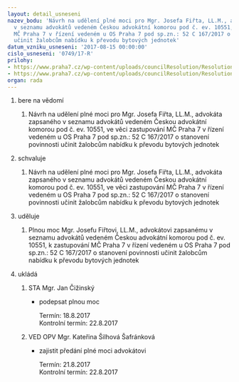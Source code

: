 ```yaml
---
layout: detail_usneseni
nazev_bodu: 'Návrh na udělení plné moci pro Mgr. Josefa Fiřta, LL.M., advokáta zapsaného
  v seznamu advokátů vedeném Českou advokátní komorou pod č. ev. 10551, ve věci zastupování
  MČ Praha 7 v řízení vedeném u OS Praha 7 pod sp.zn.: 52 C 167/2017 o stanovení povinnosti
  učinit žalobcům nabídku k převodu bytových jednotek'
datum_vzniku_usneseni: '2017-08-15 00:00:00'
cislo_usneseni: '0749/17-R'
prilohy:
- https://www.praha7.cz/wp-content/uploads/councilResolution/Resolutions/28655/export/20170814_KSS_duvodovazprava_PM_USTUDANKY_2022~235537.docx
- https://www.praha7.cz/wp-content/uploads/councilResolution/Resolutions/28655/export/export~295467.pdf
organ: rada
---
```

<ol id="urzList" class="urzList_view"><li id="" class="urzClass1"><span name="1">bere na vědomí</span><ol class="urzOlClass"><li style="text-align: left;" id="" class="urzClass2"><span><p>Návrh na udělení plné moci pro Mgr. Josefa Fiřta, LL.M., advokáta zapsaného v seznamu advokátů vedeném Českou advokátní komorou pod č. ev. 10551, ve věci zastupování MČ Praha 7 v řízení vedeném u OS Praha 7 pod sp.zn.: 52 C 167/2017 o stanovení povinnosti učinit žalobcům nabídku k převodu bytových jednotek</p></span></li></ol></li><li id="" class="urzClass1"><span name="24">schvaluje</span><ol class="urzOlClass"><li style="text-align: left;" id="" class="urzClass2"><span><p>Návrh na udělení plné moci pro Mgr. Josefa Fiřta, LL.M., advokáta zapsaného v seznamu advokátů vedeném Českou advokátní komorou pod č. ev. 10551, ve věci zastupování MČ Praha 7 v řízení vedeném u OS Praha 7 pod sp.zn.: 52 C 167/2017 o stanovení povinnosti učinit žalobcům nabídku k převodu bytových jednotek</p></span></li></ol></li><li id="" class="urzClass1"><span name="31">uděluje</span><ol class="urzOlClass"><li style="text-align: left;" id="" class="urzClass2"><span><p>Plnou moc Mgr. Josefu Fiřtovi, LL.M., advokátovi zapsanému v seznamu advokátů vedeném Českou advokátní komorou pod č. ev. 10551, k zastupování MČ Praha 7 v řízení vedeném u OS Praha 7 pod sp.zn.: 52 C 167/2017 o stanovení povinnosti učinit žalobcům nabídku k převodu bytových jednotek</p></span></li></ol></li><li class="urzClass1" id="urzUkoly"><span name="1">ukládá</span><ol class="urzOlClass"><li class="urzClass2"><span><p>STA Mgr. Jan Čižinský</p></span><ul class="urzUlClass"><li class="urzClass3"><span><p>podepsat plnou moc</p></span><span class="urzUkolTermin">  Termín:&nbsp;18.8.2017</span><div class="urzUkolTermin">  Kontrolní termín:&nbsp;22.8.2017</div></li></ul></li><li class="urzClass2"><span><p>VED OPV Mgr. Kateřina Šilhová Šafránková</p></span><ul class="urzUlClass"><li class="urzClass3"><span><p>zajistit předání plné moci advokátovi</p></span><span class="urzUkolTermin">  Termín:&nbsp;21.8.2017</span><div class="urzUkolTermin">  Kontrolní termín:&nbsp;22.8.2017</div></li></ul></li></ol></li></ol>